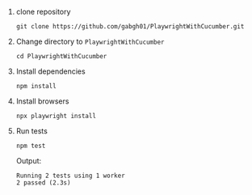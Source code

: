 1. clone repository
   ```
   git clone https://github.com/gabgh01/PlaywrightWithCucumber.git
   ```
3. Change directory to `PlaywrightWithCucumber`

   ```
   cd PlaywrightWithCucumber
   ```

4. Install dependencies
   ```
   npm install
   ```

5. Install browsers

   ```
   npx playwright install
   ```

6. Run tests

   ```
   npm test
   ```

   Output:

   ```
   Running 2 tests using 1 worker
   2 passed (2.3s)
   ```

